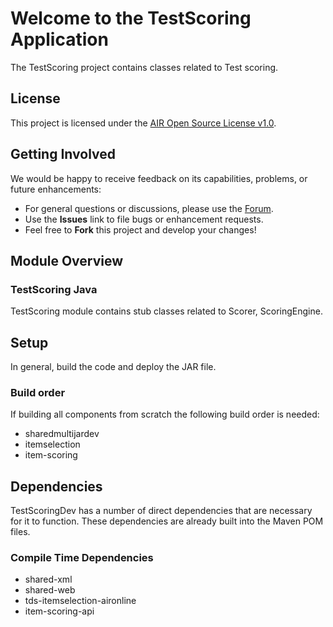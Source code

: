 # Welcome to the TestScoring Application

The TestScoring project contains classes related to Test scoring.

## License ##
This project is licensed under the [AIR Open Source License v1.0](http://www.smarterapp.org/documents/American_Institutes_for_Research_Open_Source_Software_License.pdf).

## Getting Involved ##
We would be happy to receive feedback on its capabilities, problems, or future enhancements:

* For general questions or discussions, please use the [Forum](http://forum.opentestsystem.org/viewforum.php?f=9).
* Use the **Issues** link to file bugs or enhancement requests.
* Feel free to **Fork** this project and develop your changes!

## Module Overview

### TestScoring Java

   TestScoring module contains stub classes related to  Scorer, ScoringEngine.


## Setup
In general, build the code and deploy the JAR file.


### Build order

If building all components from scratch the following build order is needed:

* sharedmultijardev
* itemselection
* item-scoring


## Dependencies
TestScoringDev has a number of direct dependencies that are necessary for it to function.  These dependencies are already built into the Maven POM files.

### Compile Time Dependencies

* shared-xml
* shared-web
* tds-itemselection-aironline
* item-scoring-api